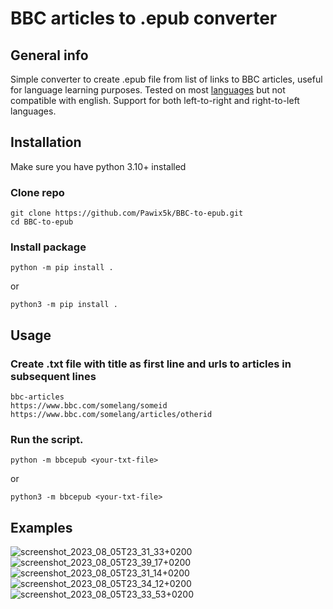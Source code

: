 # BBC articles to .epub converter

## General info
Simple converter to create .epub file from list of links to BBC articles, useful for language learning purposes.
Tested on most [languages](https://www.bbc.co.uk/ws/languages) but not compatible with english.
Support for both left-to-right and right-to-left languages.

## Installation
Make sure you have python 3.10+ installed

### Clone repo
```
git clone https://github.com/Pawix5k/BBC-to-epub.git
cd BBC-to-epub
```

### Install package

```
python -m pip install .
```
or
```
python3 -m pip install .
```

## Usage

### Create .txt file with title as first line and urls to articles in subsequent lines

```
bbc-articles
https://www.bbc.com/somelang/someid
https://www.bbc.com/somelang/articles/otherid
```

### Run the script.
```
python -m bbcepub <your-txt-file>
```
or
```
python3 -m bbcepub <your-txt-file>
```

## Examples
![screenshot_2023_08_05T23_31_33+0200](https://github.com/Pawix5k/BBC-to-epub/assets/35242389/5a20dd03-dee6-4879-a443-3d57bc5ccf09)
![screenshot_2023_08_05T23_39_17+0200](https://github.com/Pawix5k/BBC-to-epub/assets/35242389/be875d3c-d1dd-4975-b75a-8c8f7cbe3b99)
![screenshot_2023_08_05T23_31_14+0200](https://github.com/Pawix5k/BBC-to-epub/assets/35242389/1b05f460-f469-4b1d-95aa-96de88d75908)
![screenshot_2023_08_05T23_34_12+0200](https://github.com/Pawix5k/BBC-to-epub/assets/35242389/03d186cd-eb34-46e9-8218-5ed3c6481de5)
![screenshot_2023_08_05T23_33_53+0200](https://github.com/Pawix5k/BBC-to-epub/assets/35242389/540e97cb-21e9-4d30-9050-a4a7653832c7)
